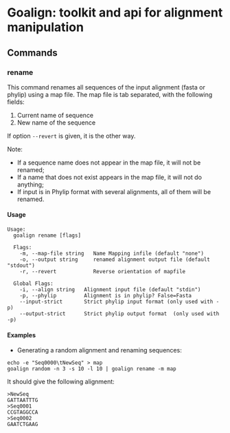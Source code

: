 # Goalign: toolkit and api for alignment manipulation

## Commands

### rename
This command renames all sequences of the input alignment (fasta or phylip) using a map file. The map file  is tab separated, with the following fields:

1. Current name of sequence
2. New name of the sequence

If option `--revert` is given, it is the other way.

Note:
* If a sequence name does not appear in the map file, it will not be renamed;
* If a name that does not exist appears in the map file, it will not do anything;
* If input is in Phylip format with several alignments, all of them will be renamed.



#### Usage
```
Usage:
  goalign rename [flags]
  
  Flags:
    -m, --map-file string   Name Mapping infile (default "none")
	-o, --output string     renamed alignment output file (default "stdout")
	-r, --revert            Reverse orientation of mapfile
		
  Global Flags:
	-i, --align string   Alignment input file (default "stdin")
	-p, --phylip         Alignment is in phylip? False=Fasta
    --input-strict       Strict phylip input format (only used with -p)
    --output-strict      Strict phylip output format  (only used with -p)
```

#### Examples

* Generating a random alignment and renaming sequences:
```
echo -e "Seq0000\tNewSeq" > map
goalign random -n 3 -s 10 -l 10 | goalign rename -m map
```

It should give the following alignment:
```
>NewSeq
GATTAATTTG
>Seq0001
CCGTAGGCCA
>Seq0002
GAATCTGAAG
```
